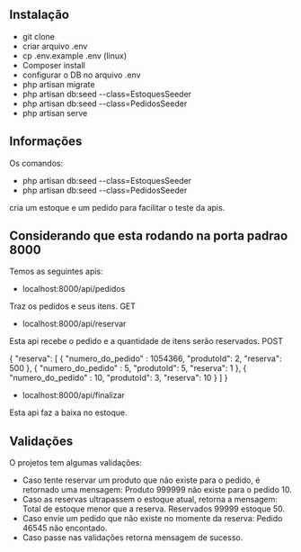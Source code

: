 ## Instalação
- git clone
- criar arquivo .env
- cp .env.example .env (linux)
- Composer install
- configurar o DB no arquivo .env
- php artisan migrate
- php artisan db:seed --class=EstoquesSeeder
- php artisan db:seed --class=PedidosSeeder
- php artisan serve

## Informações
Os comandos:

- php artisan db:seed --class=EstoquesSeeder
- php artisan db:seed --class=PedidosSeeder

cria um estoque e um pedido para facilitar o teste da apis.

## Considerando que esta rodando na porta padrao 8000

Temos as seguintes apis: 
- localhost:8000/api/pedidos

Traz os pedidos e seus itens. GET

- localhost:8000/api/reservar

Esta api recebe o pedido e a quantidade de itens serão reservados. POST

{
	"reserva":
	[
		{
		"numero_do_pedido" : 1054366,
		"produtoId": 2,
		"reserva": 500
		},
		{
		"numero_do_pedido" : 5,
		"produtoId": 5,
		"reserva": 1
		},
				{
		"numero_do_pedido" : 10,
		"produtoId": 3,
		"reserva": 10
		}
	]
}

- localhost:8000/api/finalizar

Esta api faz a baixa no estoque.


## Validações

O projetos tem algumas validações:

- Caso tente reservar um produto que não existe para o pedido, é retornado uma mensagem: Produto 999999 não existe para o pedido 10.
- Caso as reservas ultrapassem o estoque atual, retorna a mensagem: Total de estoque menor que a reserva. Reservados 99999 estoque 50.
- Caso envie um pedido que não existe no momente da reserva: Pedido 46545 não encontado.
- Caso passe nas validações retorna mensagem de sucesso.

